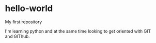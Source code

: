 # hello-world
My first repository

I'm learning python and at the same time looking to get oriented with GIT and GIThub.
